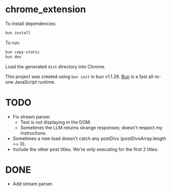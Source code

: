 # chrome_extension

To install dependencies:

```bash
bun install
```

To run:

```bash
bun copy-static
bun dev
```

Load the generated `dist` directory into Chrome.

This project was created using `bun init` in bun v1.1.26. [Bun](https://bun.sh) is a fast all-in-one JavaScript runtime.

# TODO
- Fix stream parser.
  - Text is not displaying in the DOM.
  - Sometimes the LLM returns strange responses; doesn't respect my instructions.
- Sometimes a new load doesn't catch any postDivs (postDivsArray.length == 0).
- Include the other post titles. We're only executing for the first 2 titles.

# DONE
- Add stream parser.
